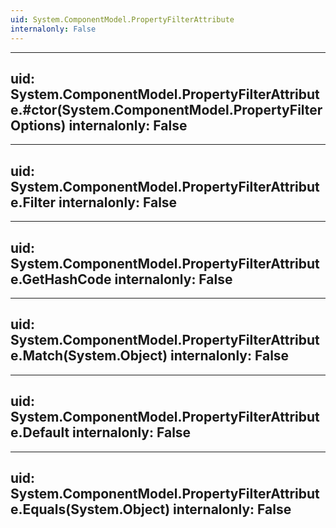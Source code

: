```yaml
---
uid: System.ComponentModel.PropertyFilterAttribute
internalonly: False
---
```


---
uid: System.ComponentModel.PropertyFilterAttribute.#ctor(System.ComponentModel.PropertyFilterOptions)
internalonly: False
---

---
uid: System.ComponentModel.PropertyFilterAttribute.Filter
internalonly: False
---

---
uid: System.ComponentModel.PropertyFilterAttribute.GetHashCode
internalonly: False
---

---
uid: System.ComponentModel.PropertyFilterAttribute.Match(System.Object)
internalonly: False
---

---
uid: System.ComponentModel.PropertyFilterAttribute.Default
internalonly: False
---

---
uid: System.ComponentModel.PropertyFilterAttribute.Equals(System.Object)
internalonly: False
---
